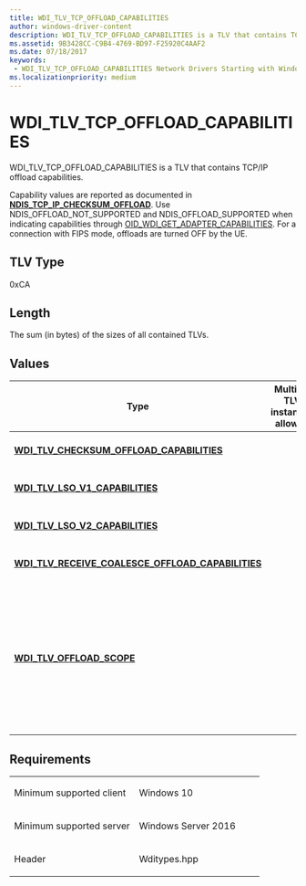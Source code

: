 ```yaml
---
title: WDI_TLV_TCP_OFFLOAD_CAPABILITIES
author: windows-driver-content
description: WDI_TLV_TCP_OFFLOAD_CAPABILITIES is a TLV that contains TCP/IP offload capabilities.
ms.assetid: 9B3428CC-C9B4-4769-BD97-F25920C4AAF2
ms.date: 07/18/2017
keywords:
 - WDI_TLV_TCP_OFFLOAD_CAPABILITIES Network Drivers Starting with Windows Vista
ms.localizationpriority: medium
---
```


# WDI\_TLV\_TCP\_OFFLOAD\_CAPABILITIES


WDI\_TLV\_TCP\_OFFLOAD\_CAPABILITIES is a TLV that contains TCP/IP offload capabilities.

Capability values are reported as documented in [**NDIS\_TCP\_IP\_CHECKSUM\_OFFLOAD**](https://msdn.microsoft.com/library/windows/hardware/ff567878). Use NDIS\_OFFLOAD\_NOT\_SUPPORTED and NDIS\_OFFLOAD\_SUPPORTED when indicating capabilities through [OID\_WDI\_GET\_ADAPTER\_CAPABILITIES](https://msdn.microsoft.com/library/windows/hardware/dn925838). For a connection with FIPS mode, offloads are turned OFF by the UE.

## TLV Type


0xCA

## Length


The sum (in bytes) of the sizes of all contained TLVs.

## Values


| Type                                                                                                        | Multiple TLV instances allowed | Optional | Description                         |
|-------------------------------------------------------------------------------------------------------------|--------------------------------|----------|-------------------------------------|
| [**WDI\_TLV\_CHECKSUM\_OFFLOAD\_CAPABILITIES**](wdi-tlv-checksum-offload-capabilities.md)                  |                                |          | Checksum offload capabilities.      |
| [**WDI\_TLV\_LSO\_V1\_CAPABILITIES**](wdi-tlv-lso-v1-capabilities.md)                                      |                                |          | Large Send Offload V1 capabilities. |
| [**WDI\_TLV\_LSO\_V2\_CAPABILITIES**](wdi-tlv-lso-v2-capabilities.md)                                      |                                |          | Large Send Offload V2 capabilities. |
| [**WDI\_TLV\_RECEIVE\_COALESCE\_OFFLOAD\_CAPABILITIES**](wdi-tlv-receive-coalesce-offload-capabilities.md) |                                |          | Receive Offload capabilities.       |
| [**WDI_TLV_OFFLOAD_SCOPE**](wdi-tlv-offload-scope.md) |   |   | Indicates whether offloads apply to the STA port only or on all ports. Currently applicable to 802.11ad adapters only. |

Requirements
------------

<table>
<colgroup>
<col width="50%" />
<col width="50%" />
</colgroup>
<tbody>
<tr class="odd">
<td><p>Minimum supported client</p></td>
<td><p>Windows 10</p></td>
</tr>
<tr class="even">
<td><p>Minimum supported server</p></td>
<td><p>Windows Server 2016</p></td>
</tr>
<tr class="odd">
<td><p>Header</p></td>
<td>Wditypes.hpp</td>
</tr>
</tbody>
</table>

 

 




